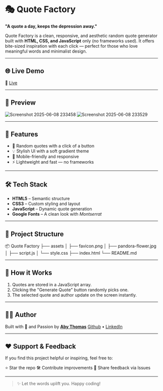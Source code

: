 # 🎭 Quote Factory

**"A quote a day, keeps the depression away."**

Quote Factory is a clean, responsive, and aesthetic random quote generator built with **HTML, CSS, and JavaScript** only (no frameworks used). It offers bite-sized inspiration with each click — perfect for those who love meaningful words and minimalist design.

---

## 🌐 Live Demo

🔗 [Live](https://quotefactory.netlify.app/)  

---

## 📸 Preview

 ![Screenshot 2025-06-08 233458](https://github.com/user-attachments/assets/05d75fa4-4446-4ab0-a5ca-88369976a150)
 ![Screenshot 2025-06-08 233529](https://github.com/user-attachments/assets/eb05be2f-8909-46dd-8e76-471b1238d110)

---

## 🔧 Features

- 🎲 Random quotes with a click of a button  
- 💡 Stylish UI with a soft gradient theme  
- 📱 Mobile-friendly and responsive  
- ⚡ Lightweight and fast — no frameworks

---

## 🛠️ Tech Stack

- **HTML5** – Semantic structure  
- **CSS3** – Custom styling and layout  
- **JavaScript** – Dynamic quote generation  
- **Google Fonts** – A clean look with *Montserrat*

---

## 📂 Project Structure

📦 Quote Factory
├── assets
│ ├── favicon.png
│ ├── pandora-flower.jpg
│ ├── script.js
│ └── style.css
├── index.html
└── README.md

---

## 🧠 How it Works

1. Quotes are stored in a JavaScript array.
2. Clicking the "Generate Quote" button randomly picks one.
3. The selected quote and author update on the screen instantly.

---

## 👨‍💻 Author

Built with 💙 and Passion by [**Aby Thomas**](https://abythomas.netlify.app)
[Github](https://github.com/abythomas300) • [LinkedIn](www.linkedin.com/in/abythomas300)

---

## ❤️ Support & Feedback
If you find this project helpful or inspiring, feel free to:

⭐ Star the repo
🛠️ Contribute improvements
📣 Share feedback via Issues

---

> ✨ Let the words uplift you. Happy coding!


